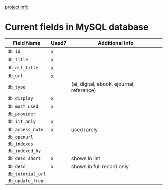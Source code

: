 [project info](README.md)

# Current fields in MySQL database

Field Name | Used? | Additional Info
--- | --- | ---
`db_id` | x |
`db_title` | x |
`db_alt_title` | x |
`db_url` | x |
`db_type` | | (ai, digital, ebook, ejournal, reference)
`db_display` | x | 
`db_most_used` | x | 
`db_provider` | |
`db_iit_only` | x |
`db_access_note` | x | used rarely
`db_openurl` | |
`db_indexes` | |
`db_indexed_by` | |
`db_desc_short` | x | shows in list
`db_desc` | x | shows in full record only
`db_tutorial_url` | |
`db_update_freq` | |




